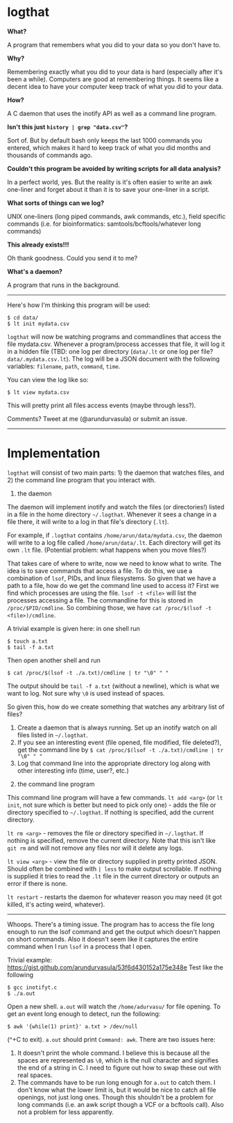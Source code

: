 # logthat

**What?**

A program that remembers what you did to your data so you don't have to.

**Why?**

Remembering exactly what you did to your data is hard (especially after it's been a while). Computers are good at remembering things. It seems like a decent idea to have your computer keep track of what you did to your data.

**How?**

A C daemon that uses the inotify API as well as a command line program.

**Isn't this just `history | grep "data.csv"`?** 

Sort of. But by default bash only keeps the last 1000 commands you entered, which makes it hard to keep track of what you did months and thousands of commands ago.

**Couldn't this program be avoided by writing scripts for all data analysis?**

In a perfect world, yes. But the reality is it's often easier to write an awk one-liner and forget about it than it is to save your one-liner in a script.

**What sorts of things can we log?**

UNIX one-liners (long piped commands, awk commands, etc.), field specific commands (i.e. for bioinformatics: samtools/bcftools/whatever long commands)

**This already exists!!!**

Oh thank goodness. Could you send it to me?

**What's a daemon?**

A program that runs in the background.

---

Here's how I'm thinking this program will be used:

    $ cd data/
    $ lt init mydata.csv

`logthat` will now be watching programs and commandlines that access the file mydata.csv. Whenever a program/process accesses that file, it will log it in a hidden file (TBD: one log per directory (`data/.lt` or one log per file? `data/.mydata.csv.lt`). The log will be a JSON document with the following variables: `filename`, `path`, `command`, `time`.

You can view the log like so:

    $ lt view mydata.csv

This will pretty print all files access events (maybe through less?).

Comments? Tweet at me (@arundurvasula) or submit an issue.

---

# Implementation

`logthat` will consist of two main parts: 1) the daemon that watches files, and 2) the command line program that you interact with. 

1) the daemon

The daemon will implement inotify and watch the files (or directories!) listed in a file in the home directory `~/.logthat`. Whenever it sees a change in a file there, it will write to a log in that file's directory (`.lt`). 

For example, if `.logthat` contains `/home/arun/data/mydata.csv`, the daemon will write to a log file called `/home/arun/data/.lt`. Each directory will get its own `.lt` file. (Potential problem: what happens when you move files?)

That takes care of where to write, now we need to know what to write. The idea is to save commands that access a file. To do this, we use a combination of `lsof`, PIDs, and linux filesystems. So given that we have a path to a file, how do we get the command line used to access it? First we find which processes are using the file. `lsof -t <file>` will list the processes accessing a file. The commandline for this is stored in `/proc/$PID/cmdline`. So combining those, we have `cat /proc/$(lsof -t <file>)/cmdline`. 

A trivial example is given here: in one shell run 

    $ touch a.txt
    $ tail -f a.txt
    
Then open another shell and run

    $ cat /proc/$(lsof -t ./a.txt)/cmdline | tr "\0" " " 
    
The output should be `tail -f a.txt` (without a newline), which is what we want to log. Not sure why `\0` is used instead of spaces.

So given this, how do we create something that watches any arbitrary list of files?

1. Create a daemon that is always running. Set up an inotify watch on all files listed in `~/.logthat`.
2. If you see an interesting event (file opened, file modified, file deleted?), get the command line by `$ cat /proc/$(lsof -t ./a.txt)/cmdline | tr "\0" " "`
3. Log that command line into the appropriate directory log along with other interesting info (time, user?, etc.)

2) the command line program

This command line program will have a few commands.
`lt add <arg>` (or `lt init`, not sure which is better but need to pick only one) - adds the file or directory specified to `~/.logthat`. If nothing is specified, add the current directory.

`lt rm <arg>` - removes the file or directory specified in `~/.logthat`. If nothing is specified, remove the current directory. Note that this isn't like `git rm` and will not remove any files nor will it delete any logs.

`lt view <arg>` - view the file or directory supplied in pretty printed JSON. Should often be combined with `| less` to make output scrollable. If nothing is supplied it tries to read the `.lt` file in the current directory or outputs an error if there is none.

`lt restart` - restarts the daemon for whatever reason you may need (it got killed, it's acting weird, whatever).

---

Whoops. There's a timing issue. The program has to access the file long enough to run the lsof command and get the output which doesn't happen on short commands. Also it doesn't seem like it captures the entire command when I run `lsof` in a process that I open.

Trivial example: https://gist.github.com/arundurvasula/53f6d430152a175e348e
Test like the following

    $ gcc inotifyt.c
    $ ./a.out

Open a new shell. `a.out` will watch the `/home/adurvasu/` for file opening. To get an event long enough to detect, run the following:

    $ awk '{while(1) print}' a.txt > /dev/null
    
(^+C to exit). `a.out` should print `Command: awk`. There are two issues here:

1. It doesn't print the whole command. I believe this is because all the spaces are represented as `\0`, which is the null character and signifies the end of a string in C. I need to figure out how to swap these out with real spaces.
2. The commands have to be run long enough for `a.out` to catch them. I don't know what the lower limit is, but it would be nice to catch all file openings, not just long ones. Though this shouldn't be a problem for long commands (i.e. an awk script though a VCF or a bcftools call). Also not a problem for less apparently.
